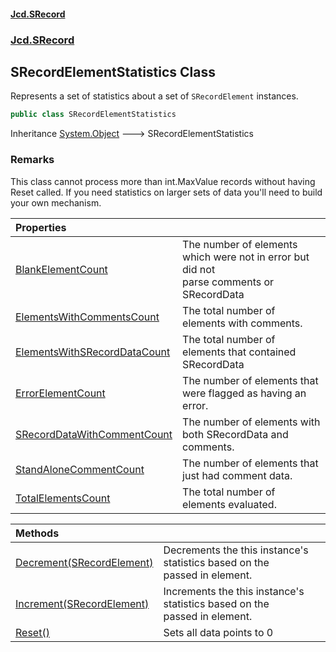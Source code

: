 #### [Jcd.SRecord](index.md 'index')
### [Jcd.SRecord](Jcd.SRecord.md 'Jcd.SRecord')

## SRecordElementStatistics Class

Represents a set of statistics about a set of `SRecordElement` instances.

```csharp
public class SRecordElementStatistics
```

Inheritance [System.Object](https://docs.microsoft.com/en-us/dotnet/api/System.Object 'System.Object') &#129106; SRecordElementStatistics

### Remarks
This class cannot process more than int.MaxValue records without having Reset called. If you need statistics on larger sets of data you'll need to build your own mechanism.

| Properties | |
| :--- | :--- |
| [BlankElementCount](Jcd.SRecord.SRecordElementStatistics.BlankElementCount.md 'Jcd.SRecord.SRecordElementStatistics.BlankElementCount') | The number of elements which were not in error but did not<br/>parse comments or SRecordData |
| [ElementsWithCommentsCount](Jcd.SRecord.SRecordElementStatistics.ElementsWithCommentsCount.md 'Jcd.SRecord.SRecordElementStatistics.ElementsWithCommentsCount') | The total number of elements with comments. |
| [ElementsWithSRecordDataCount](Jcd.SRecord.SRecordElementStatistics.ElementsWithSRecordDataCount.md 'Jcd.SRecord.SRecordElementStatistics.ElementsWithSRecordDataCount') | The total number of elements that contained SRecordData |
| [ErrorElementCount](Jcd.SRecord.SRecordElementStatistics.ErrorElementCount.md 'Jcd.SRecord.SRecordElementStatistics.ErrorElementCount') | The number of elements that were flagged as having an error. |
| [SRecordDataWithCommentCount](Jcd.SRecord.SRecordElementStatistics.SRecordDataWithCommentCount.md 'Jcd.SRecord.SRecordElementStatistics.SRecordDataWithCommentCount') | The number of elements with both SRecordData and comments. |
| [StandAloneCommentCount](Jcd.SRecord.SRecordElementStatistics.StandAloneCommentCount.md 'Jcd.SRecord.SRecordElementStatistics.StandAloneCommentCount') | The number of elements that just had comment data. |
| [TotalElementsCount](Jcd.SRecord.SRecordElementStatistics.TotalElementsCount.md 'Jcd.SRecord.SRecordElementStatistics.TotalElementsCount') | The total number of elements evaluated. |

| Methods | |
| :--- | :--- |
| [Decrement(SRecordElement)](Jcd.SRecord.SRecordElementStatistics.Decrement(Jcd.SRecord.SRecordElement).md 'Jcd.SRecord.SRecordElementStatistics.Decrement(Jcd.SRecord.SRecordElement)') | Decrements the this instance's statistics based on the<br/>passed in element. |
| [Increment(SRecordElement)](Jcd.SRecord.SRecordElementStatistics.Increment(Jcd.SRecord.SRecordElement).md 'Jcd.SRecord.SRecordElementStatistics.Increment(Jcd.SRecord.SRecordElement)') | Increments the this instance's statistics based on the<br/>passed in element. |
| [Reset()](Jcd.SRecord.SRecordElementStatistics.Reset().md 'Jcd.SRecord.SRecordElementStatistics.Reset()') | Sets all data points to 0 |
